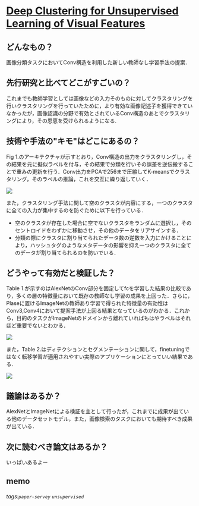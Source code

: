 [Deep Clustering for Unsupervised Learning of Visual Features](https://arxiv.org/pdf/1807.05520.pdf)
===

## どんなもの？
画像分類タスクにおいてConv構造を利用した新しい教師なし学習手法の提案．

## 先行研究と比べてどこがすごいの？
これまでも教師学習としては画像などの入力そのものに対してクラスタリングを行いクラスタリングを行っていたために，より有効な画像記述子を獲得できていなかったが，画像認識の分野で有効とされているConv構造のあとでクラスタリングにより，その恩恵を受けられるようになる.

## 技術や手法の"キモ"はどこにあるの？
Fig 1.のアーキテクチャが示すとおり，Conv構造の出力をクラスタリングし，その結果を元に擬似ラベルを付与，その結果で分類を行いその誤差を逆伝搬することで重みの更新を行う．Conv出力をPCAで256まで圧縮してK-meansでクラスタリング，そのラベルの推論，これを交互に繰り返していく．

![](https://i.imgur.com/wGctLOT.png)


また，クラスタリング手法に関して空のクラスタが内容にする，一つのクラスタに全ての入力が集中するのを防ぐために以下を行っている．

- 空のクラスタが存在した場合に空でないクラスタをランダムに選択し，そのセントロイドをわずかに移動させ，その他のデータをリアサインする．
- 分類の際にクラスタに割り当てられたデータ数の逆数を入力にかけることにより，ハッシュタグのようなメタデータの影響を抑え一つのクラスタに全てのデータが割り当てられるのを防いでいる．


## どうやって有効だと検証した？

Table 1.が示すのはAlexNetのConv部分を固定してfcを学習した結果の比較であり，多くの層の特徴量において既存の教師なし学習の成果を上回った．さらに，Plaseに置けるImageNetの教師あり学習で得られた特徴量の有効性はConv3,Conv4において提案手法が上回る結果となっているのがわかる．これから，目的のタスクがImageNetのドメインから離れていればもはやラベルはそれほど重要でないとわかる．

![](https://i.imgur.com/EaLFoDX.png)

また，Table 2.はディテクションとセグメンテーションに関して，finetuningではなく転移学習が適用されやすい実際のアプリケーションにとっていい結果である．

![](https://i.imgur.com/CzcFwRz.png)


## 議論はあるか？

AlexNetとImageNetによる検証を主として行ったが，これまでに成果が出ている他のデータセットモデル，また，画像検索のタスクにおいても期待すべき成果が出ている．

## 次に読むべき論文はあるか？

いっぱいあるよー

## memo

###### tags:`paper-servey` `unsupervised`

